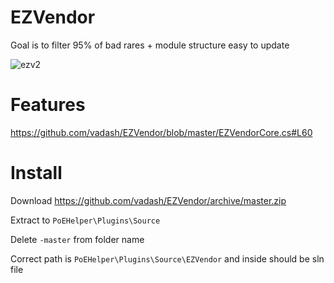 # EZVendor
Goal is to filter 95% of bad rares + module structure easy to update

![ezv2](https://user-images.githubusercontent.com/1397582/114292244-ae4cb780-9a95-11eb-96f3-fa6395cdd308.gif)

# Features

https://github.com/vadash/EZVendor/blob/master/EZVendorCore.cs#L60

# Install

Download https://github.com/vadash/EZVendor/archive/master.zip

Extract to `PoEHelper\Plugins\Source`

Delete `-master` from folder name

Correct path is `PoEHelper\Plugins\Source\EZVendor` and inside should be sln file
